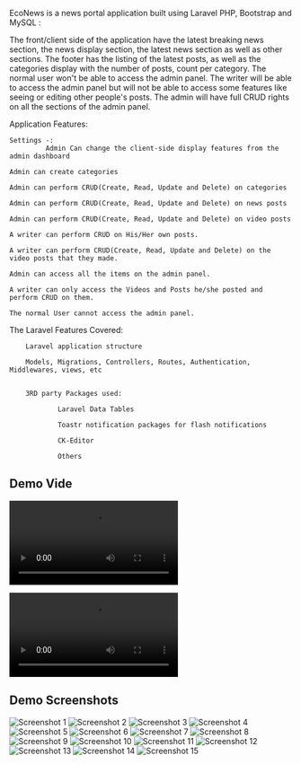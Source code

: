 
EcoNews is a news portal application built using Laravel PHP, Bootstrap and MySQL :

The front/client side of the application  have the latest breaking news section, the news display section, the latest news section as well as other sections. The footer has the listing of the latest posts, as well as the categories display with the number of posts, count per category. The normal user won't be able to access the admin panel. The writer will be able to access the admin panel but will not be able to access some features like seeing or editing other people's posts. The admin will have full CRUD rights on all the sections of the admin panel. 


Application Features:

    Settings -:
             Admin Can change the client-side display features from the admin dashboard

    Admin can create categories

    Admin can perform CRUD(Create, Read, Update and Delete) on categories

    Admin can perform CRUD(Create, Read, Update and Delete) on news posts

    Admin can perform CRUD(Create, Read, Update and Delete) on video posts

    A writer can perform CRUD on His/Her own posts.

    A writer can perform CRUD(Create, Read, Update and Delete) on the video posts that they made.

    Admin can access all the items on the admin panel.

    A writer can only access the Videos and Posts he/she posted and perform CRUD on them.

    The normal User cannot access the admin panel.



The Laravel Features Covered:


        Laravel application structure

        Models, Migrations, Controllers, Routes, Authentication, Middlewares, views, etc


        3RD party Packages used:

                Laravel Data Tables

                Toastr notification packages for flash notifications

                CK-Editor

                Others


    

## Demo Vide

![Watch the Demo Video 1](<public/client/assets/images/screenshots/demo1.mp4>) 

![Watch the Demo Video 2](<public/client/assets/images/screenshots/demo2.mp4>) 


## Demo Screenshots

![Screenshot 1](<public/client/assets/images/screenshots/1.png>) 
![Screenshot 2](<public/client/assets/images/screenshots/2.png>) 
![Screenshot 3](<public/client/assets/images/screenshots/3.png>) 
![Screenshot 4](<public/client/assets/images/screenshots/4.png>) 
![Screenshot 5](<public/client/assets/images/screenshots/5.png>) 
![Screenshot 6](<public/client/assets/images/screenshots/6.png>) 
![Screenshot 7](<public/client/assets/images/screenshots/7.png>) 
![Screenshot 8](<public/client/assets/images/screenshots/8.png>) 
![Screenshot 9](<public/client/assets/images/screenshots/9.png>) 
![Screenshot 10](<public/client/assets/images/screenshots/10.png>) 
![Screenshot 11](<public/client/assets/images/screenshots/11.png>) 
![Screenshot 12](<public/client/assets/images/screenshots/12.png>) 
![Screenshot 13](<public/client/assets/images/screenshots/13.png>) 
![Screenshot 14](<public/client/assets/images/screenshots/14.png>) 
![Screenshot 15](<public/client/assets/images/screenshots/15.png>) 



